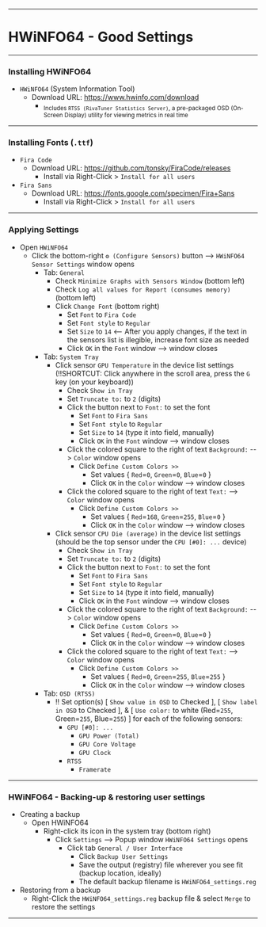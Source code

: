 <!-- https://github.com/mcavallo-git/Coding/blob/main/windows/HWiNFO64/HWiNFO64%20-%20Good%20Settings.md -->

***

# HWiNFO64 - Good Settings

***

### Installing HWiNFO64
  - `HWiNFO64` (System Information Tool)
    - Download URL: https://www.hwinfo.com/download
      - <sub>Includes `RTSS (RivaTuner Statistics Server)`, a pre-packaged OSD (On-Screen Display) utility for viewing metrics in real time</sub>

***
### Installing Fonts (`.ttf`)
  - `Fira Code`
    - Download URL:  https://github.com/tonsky/FiraCode/releases
      - Install via Right-Click > `Install for all users`
  - `Fira Sans`
    - Download URL:  https://fonts.google.com/specimen/Fira+Sans
      - Install via Right-Click > `Install for all users`

***

### Applying Settings
  - Open `HWiNFO64`
    - Click the bottom-right `⚙️ (Configure Sensors)` button --> `HWiNFO64 Sensor Settings` window opens 
      - Tab: `General`
        - Check `Minimize Graphs with Sensors Window`  (bottom left)
        - Check `Log all values for Report (consumes memory)`  (bottom left)
        - Click `Change Font`  (bottom right)
          - Set `Font` to `Fira Code`
          - Set `Font style` to `Regular`
          - Set `Size` to `14`   <-- After you apply changes, if the text in the sensors list is illegible, increase font size as needed
          - Click `OK` in the `Font` window --> window closes
      - Tab: `System Tray`
        - Click sensor `GPU Temperature` in the device list settings  (!!SHORTCUT: Click anywhere in the scroll area, press the `G` key (on your keyboard))
          - Check `Show in Tray`
          - Set `Truncate to:` to `2` (digits)
          - Click the button next to `Font:` to set the font
            - Set `Font` to `Fira Sans`
            - Set `Font style` to `Regular`
            - Set `Size` to `14` (type it into field, manually)
            - Click `OK` in the `Font` window  --> window closes
          - Click the colored square to the right of text `Background:`  --> `Color` window opens 
            - Click `Define Custom Colors >>`
              - Set values { `Red`=`0`, `Green`=`0`, `Blue`=`0` }
              - Click `OK` in the `Color` window --> window closes
          - Click the colored square to the right of text `Text:`  --> `Color` window opens 
            - Click `Define Custom Colors >>`
              - Set values { `Red`=`168`, `Green`=`255`, `Blue`=`0` }
              - Click `OK` in the `Color` window --> window closes
        - Click sensor `CPU Die (average)` in the device list settings  (should be the top sensor under the `CPU [#0]: ...` device)
          - Check `Show in Tray`
          - Set `Truncate to:` to `2` (digits)
          - Click the button next to `Font:` to set the font
            - Set `Font` to `Fira Sans`
            - Set `Font style` to `Regular`
            - Set `Size` to `14` (type it into field, manually)
            - Click `OK` in the `Font` window  --> window closes
          - Click the colored square to the right of text `Background:`  --> `Color` window opens 
            - Click `Define Custom Colors >>`
              - Set values { `Red`=`0`, `Green`=`0`, `Blue`=`0` }
              - Click `OK` in the `Color` window --> window closes
          - Click the colored square to the right of text `Text:`  --> `Color` window opens 
            - Click `Define Custom Colors >>`
              - Set values { `Red`=`0`, `Green`=`255`, `Blue`=`255` }
              - Click `OK` in the `Color` window --> window closes
      - Tab: `OSD (RTSS)`
        - !! Set option(s) [ `Show value in OSD` to Checked ], [ `Show label in OSD` to Checked ], & [ `Use color:` to white (Red=`255`, Green=`255`, Blue=`255`) ] for each of the following sensors:
          - `GPU [#0]: ...`
            - `GPU Power (Total)`
            - `GPU Core Voltage`
            - `GPU Clock`
          - `RTSS`
            - `Framerate`

***

### HWiNFO64 - Backing-up & restoring user settings
- Creating a backup
  - Open HWiNFO64
    - Right-click its icon in the system tray (bottom right)
      - Click `Settings` --> Popup window `HWiNFO64 Settings` opens
        - Click tab `General / User Interface`
          -  Click `Backup User Settings`
            - Save the output (registry) file wherever you see fit (backup location, ideally)
            - The default backup filename is `HWiNFO64_settings.reg`
- Restoring from a backup
  - Right-Click the `HWiNFO64_settings.reg` backup file & select `Merge` to restore the settings

***
